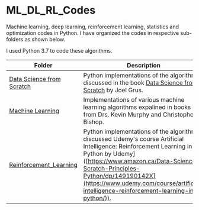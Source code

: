 # ML_DL_RL_Codes
Machine learning, deep learning, reinforcement learning, statistics and optimization codes in Python. I have organized the codes in respective sub-folders as shown below.

I used Python 3.7 to code these algorithms.  

 **Folder** | **Description** |
| ------------- | ------------- |
| [Data Science from Scratch](https://github.com/neerajkumarvaid/Data-Science-From-Scratch-Python) | Python implementations of the algorithms discussed in the book [Data Science from Scratch](https://www.amazon.ca/Data-Science-Scratch-Principles-Python/dp/149190142X) by Joel Grus.  |
| [Machine Learning](https://github.com/neerajkumarvaid/ML_DL_RL_Codes/tree/master/Machine_Learning) | Implementations of various machine learning algorithms expalined in books from Drs. Kevin Murphy and Christopher Bishop.|
| [Reinforcement_Learning](https://github.com/neerajkumarvaid/ML_DL_RL_Codes/tree/master/Reinforcement_Learning) | Python implementations of the algorithms discussed Udemy's course Artificial Intelligence: Reinforcement Learning in Python by Udemy]([https://www.amazon.ca/Data-Science-Scratch-Principles-Python/dp/149190142X](https://www.udemy.com/course/artificial-intelligence-reinforcement-learning-in-python/)).  |
